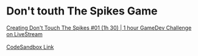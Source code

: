 # Don't touth The Spikes Game


<a href="https://www.youtube.com/watch?v=1Nk2T05nMDE" target="_blank">Creating Don't Touch The Spikes #01 (1h 30) | 1 hour GameDev Challenge on LiveStream</a>
</br>
</br>
<a href="https://codesandbox.io/s/dont-touch-the-spikes-iwr4y" target="_blank">CodeSandbox Link</a>

